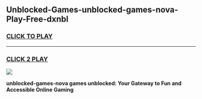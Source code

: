 
## Unblocked-Games-unblocked-games-nova-Play-Free-dxnbl
<h3>
<a href="https://premium76.site?title=unblocked-games-nova&ref=15A">CLICK TO PLAY</a></h3>
<hr>

<h3>
<a href="https://premium76.site?title=unblocked-games-nova&ref=15A">CLICK 2 PLAY</a>
  
</h3>

<a href="https://premium76.site?title=unblocked-games-nova&ref=15A"><img src="https://clearcache.store/games.png"></a>


**unblocked-games-nova games unblocked: Your Gateway to Fun and Accessible Online Gaming**
